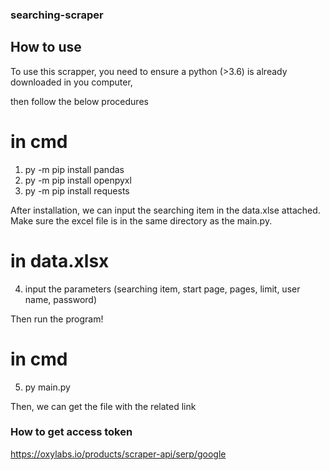 ### searching-scraper

## How to use

To use this scrapper, you need to ensure a python (>3.6) is already downloaded in you computer,

then follow the below procedures

# in cmd
1. py -m pip install pandas
2. py -m pip install openpyxl
3. py -m pip install requests

After installation, we can input the searching item in the data.xlse attached.
Make sure the excel file is in the same directory as the main.py.

# in data.xlsx
4. input the parameters (searching item, start page, pages, limit, user name, password)

Then run the program!

# in cmd
5. py main.py

Then, we can get the file with the related link

### How to get access token
https://oxylabs.io/products/scraper-api/serp/google
